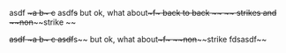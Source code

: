 asdf ~~~a b~ c~~ asdf~~s~~ but ok, what about~~~f~ ~~back to back ~~ ~~ strikes~~ and ~~non~~~~strike ~~

~~asdf ~~~a b~ c~~ asdf~~s~~ but ok, what about~~~f~ ~~non~~~~strike fdsasdf~~
